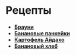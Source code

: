 # Рецепты

- [**Брауни**](brownie.md) 
- [**Банановые панкейки**](banana_pancakes.md)
- [**Картофель Айдахо**](potatoes_idaho.md)
- [**Банановый хлеб**](banana_bread.md)